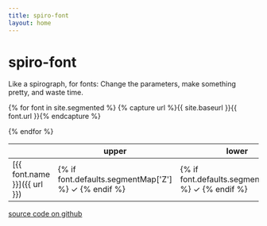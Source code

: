 ```yaml
---
title: spiro-font
layout: home
---
```


# spiro-font

Like a spirograph, for fonts: Change the parameters, make something pretty, and waste time.

<style>
  td > p { display: inline; } /* Jekyll adds an extra <p>. */
</style>

<table class="table">
<thead>
<tr>
<th></th>
<th>upper</th>
<th>lower</th>
<th>number</th>
<th>Cyrillic</th>
</tr>
</thead>

<tbody>

{% for font in site.segmented %}
{% capture url %}{{ site.baseurl }}{{ font.url }}{% endcapture %}

<tr>
<td markdown="1">
[{{ font.name }}]({{ url }}) 
</td>
<td>{% if font.defaults.segmentMap['Z'] %} ✓ {% endif %}</td>
<td>{% if font.defaults.segmentMap['z'] %} ✓ {% endif %}</td>
<td>{% if font.defaults.segmentMap['9'] %} ✓ {% endif %}</td>
<td>{% if font.defaults.segmentMap['Я'] %} ✓ {% endif %}</td>
</tr>

{% endfor %}

</tbody>
</table>

[source code on github](https://github.com/mccalluc/spiro-font)